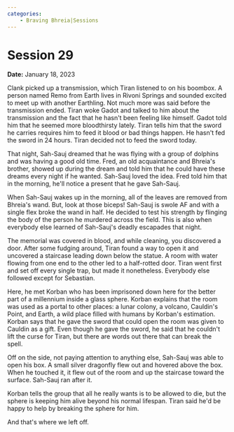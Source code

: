 ```yaml
---
categories:
    - Braving Bhreia|Sessions
---
```


# Session 29

**Date:** January 18, 2023

Clank picked up a transmission, which Tiran listened to on his boombox. A person named Remo from Earth lives in Rivoni Springs and sounded excited to meet up with another Earthling. Not much more was said before the transmission ended. Tiran woke Gadot and talked to him about the transmission and the fact that he hasn't been feeling like himself. Gadot told him that he seemed more bloodthirsty lately. Tiran tells him that the sword he carries requires him to feed it blood or bad things happen. He hasn't fed the sword in 24 hours. Tiran decided not to feed the sword today.

That night, Sah-Sauj dreamed that he was flying with a group of dolphins and was having a good old time. Fred, an old acquaintance and Bhreia's brother, showed up during the dream and told him that he could have these dreams every night if he wanted. Sah-Sauj loved the idea. Fred told him that in the morning, he'll notice a present that he gave Sah-Sauj.

When Sah-Sauj wakes up in the morning, all of the leaves are removed from Bhreia's wand. But, look at those biceps! Sah-Sauj is swole AF and with a single flex broke the wand in half. He decided to test his strength by flinging the body of the person he murdered across the field. This is also when everybody else learned of Sah-Sauj's deadly escapades that night.

The memorial was covered in blood, and while cleaning, you discovered a door. After some fudging around, Tiran found a way to open it and uncovered a staircase leading down below the statue. A room with water flowing from one end to the other led to a half-rotted door. Tiran went first and set off every single trap, but made it nonetheless. Everybody else followed except for Sebastian.

Here, he met Korban who has been imprisoned down here for the better part of a millennium inside a glass sphere. Korban explains that the room was used as a portal to other places: a lunar colony, a volcano, Cauldin's Point, and Earth, a wild place filled with humans by Korban's estimation. Korban says that he gave the sword that could open the room was given to Cauldin as a gift. Even though he gave the sword, he said that he couldn't lift the curse for Tiran, but there are words out there that can break the spell.

Off on the side, not paying attention to anything else, Sah-Sauj was able to open his box. A small silver dragonfly flew out and hovered above the box. When he touched it, it flew out of the room and up the staircase toward the surface. Sah-Sauj ran after it.

Korban tells the group that all he really wants is to be allowed to die, but the sphere is keeping him alive beyond his normal lifespan. Tiran said he'd be happy to help by breaking the sphere for him.

And that's where we left off.

